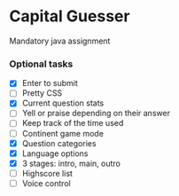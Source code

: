 # Capital Guesser

Mandatory java assignment


### Optional tasks
- [x] Enter to submit
- [ ] Pretty CSS
- [x] Current question stats
- [ ] Yell or praise depending on their answer
- [ ] Keep track of the time used
- [ ] Continent game mode
- [x] Question categories
- [x] Language options
- [x] 3 stages: intro, main, outro
- [ ] Highscore list
- [ ] Voice control
